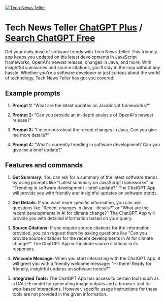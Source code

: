 
[![Tech News Teller](https://files.oaiusercontent.com/file-ryDcaakGxwVnI5iXoioiyOwY?se=2123-10-18T05%3A42%3A09Z&sp=r&sv=2021-08-06&sr=b&rscc=max-age%3D31536000%2C%20immutable&rscd=attachment%3B%20filename%3D04b3b716-65bc-4a75-bd2e-60f3979e6aad.png&sig=tRvpoPidZxOPUoDi7cgMHYyVuo2P1NpZtk1xrw9dYJk%3D)](https://chat.openai.com/g/g-uuWvT9ANr-tech-news-teller)

# Tech News Teller [ChatGPT Plus](https://chat.openai.com/g/g-uuWvT9ANr-tech-news-teller) / [Search ChatGPT Free](https://gptcall.net/index.html#/?search=Tech%20News%20Teller)

Get your daily dose of software trends with Tech News Teller! This friendly app keeps you updated on the latest developments in JavaScript frameworks, OpenAI's newest release, changes in Java, and more. With insightful summaries and source citations, you'll stay in the loop without any hassle. Whether you're a software developer or just curious about the world of technology, Tech News Teller has got you covered!

## Example prompts

1. **Prompt 1:** "What are the latest updates on JavaScript frameworks?"

2. **Prompt 2:** "Can you provide an in-depth analysis of OpenAI's newest release?"

3. **Prompt 3:** "I'm curious about the recent changes in Java. Can you give me more details?"

4. **Prompt 4:** "What's currently trending in software development? Can you give me a brief update?"

## Features and commands

1. **Get Summary:** You can ask for a summary of the latest software trends by using prompts like "Latest summary on JavaScript frameworks" or "Trending in software development - brief update?" The ChatGPT App will provide you with friendly and insightful updates on software trends.

2. **Get Details:** If you want more specific information, you can ask questions like "Recent changes in Java - details?" or "What are the recent developments in AI for climate change?" The ChatGPT App will provide you with detailed information based on your query.

3. **Source Citations:** If you require source citations for the information provided, you can request them by asking questions like "Can you provide source citations for the recent developments in AI for climate change?" The ChatGPT App will include source citations in its responses.

4. **Welcome Message:** When you start interacting with the ChatGPT App, it will greet you with a friendly welcome message: "Hi there! Ready for friendly, insightful updates on software trends?"

5. **Integrated Tools:** The ChatGPT App has access to certain tools such as a DALL-E model for generating image outputs and a browser tool for web-based interactions. However, specific usage instructions for these tools are not provided in the given information.


